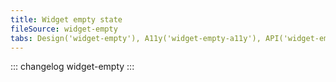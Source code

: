 ```yaml
---
title: Widget empty state
fileSource: widget-empty
tabs: Design('widget-empty'), A11y('widget-empty-a11y'), API('widget-empty-api'), Example('widget-empty-code'), Changelog('widget-empty-changelog')
---
```


::: changelog widget-empty :::
